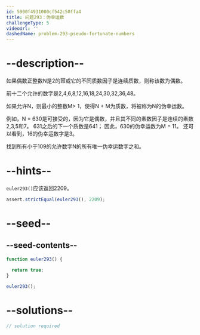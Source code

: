 ```yaml
---
id: 5900f4931000cf542c50ffa4
title: 问题293：伪幸运数
challengeType: 5
videoUrl: ''
dashedName: problem-293-pseudo-fortunate-numbers
---
```


# --description--

如果偶数正整数N是2的幂或它的不同质数因子是连续质数，则称该数为偶数。

前十二个允许的数字是2,4,6,8,12,16,18,24,30,32,36,48。

如果允许N，则最小的整数M> 1，使得N + M为质数，将被称为N的伪幸运数。

例如，N = 630是可接受的，因为它是偶数，并且其不同的素数因子是连续的素数2,3,5和7。 631之后的下一个质数是641； 因此，630的伪幸运数为M = 11。 还可以看到，16的伪幸运数字是3。

找到所有小于109的允许数字N的所有唯一伪幸运数字之和。

# --hints--

`euler293()`应该返回2209。

```js
assert.strictEqual(euler293(), 2209);
```

# --seed--

## --seed-contents--

```js
function euler293() {

  return true;
}

euler293();
```

# --solutions--

```js
// solution required
```
